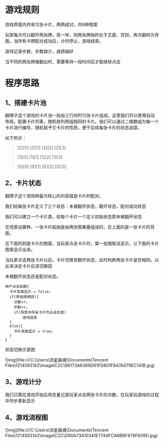 # 游戏规则

游戏界面内共有12张卡片，两两成对，共6种图案

玩家每次可以翻开两张牌，若一样，则两张牌始终处于正面，否则，再次翻转为背面。当所有卡牌配对成功后，计时停止，游戏结束。

游戏记录步数，步数越少，成绩越好

当不同的两张牌被翻出时，需要等待一段时间后才能继续点击

#  程序思路

## 1、搭建卡片池

翻牌子这个游戏的卡片池一般由三行四列12张卡片组成，这里我们可以使用自动布局，配置卡片列表，随机排列两组相同的卡片。我们可以通过二维数组为每一个卡片进行编号，随机赋予它卡片的性质，便于后续每张卡片的状态追踪。

如下所示：

>[2]\[0]  [2]\[1]  [2]\[2]  [2]\[3]
>
>[1]\[0]  [1]\[1]  [1]\[2]  [1]\[3]
>
>[0]\[0]  [0]\[1]  [0]\[2]  [0]\[3]

## 2、卡片状态

翻牌子这个游戏种最为核心的内容就是卡片的配对。

我们给每张卡片定义了三个状态：未被翻开状态，翻开状态，配对成功状态

我们可以建立一个卡片类，给每个卡片一个定义初始状态即未被翻开状态

在场景设置种，一张卡片起始是由两张图重叠组成的，在上面的是一张卡片的背面，

在下面的则是卡片的图案。当玩家点击卡片时，第一张图取消显示，让下面的卡片图案显示出来。



当玩家点击两张卡片以后，卡片切换至翻开状态，此时判断两张卡片是否相同，以此来决定卡片应该切换回

未被翻开状态还是配对状态。

```伪代码
用户点击函数{
  卡片背面显示 = false;
  if(两张牌相同){
    分数++;
    步数++;
    if(场景中所有卡片均点击完成) 
    	游戏结束
  }
  else|{
    卡片背面显示 = true;
  }
}
```

状态切换示意图

![img](file:///C:\Users\流星画魂\Documents\Tencent Files\1214593142\Image\C2C\96173A6389D61FD801F847A079EC141B.jpg)

## 3、游戏计分

我们只需在游戏开始后用变量记录玩家点击两张卡片的次数，在玩家玩游戏的过程中同步更新显示

## 4、游戏流程图

![img](file:///C:\Users\流星画魂\Documents\Tencent Files\1214593142\Image\C2C\D90A73A10341E7744FCA8BBF879F609D.jpg)